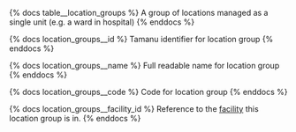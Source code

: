 {% docs table__location_groups %}
A group of locations managed as a single unit (e.g. a ward in hospital)
{% enddocs %}

{% docs location_groups__id %}
Tamanu identifier for location group
{% enddocs %}

{% docs location_groups__name %}
Full readable name for location group
{% enddocs %}

{% docs location_groups__code %}
Code for location group
{% enddocs %}

{% docs location_groups__facility_id %}
Reference to the [facility](#!/source/source.tamanu.tamanu.facilities) this location group is in.
{% enddocs %}
